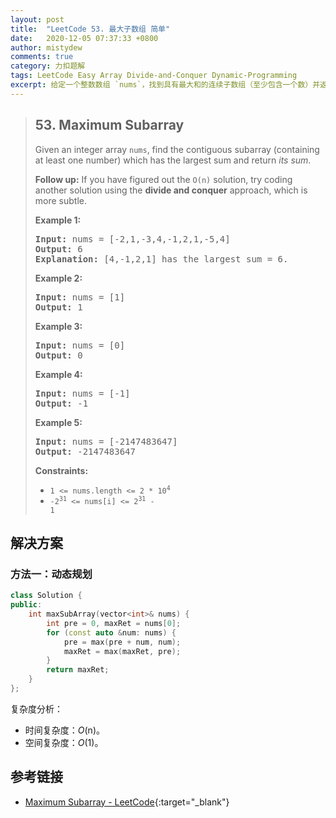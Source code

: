 ```yaml
---
layout: post
title:  "LeetCode 53. 最大子数组 简单"
date:   2020-12-05 07:37:33 +0800
author: mistydew
comments: true
category: 力扣题解
tags: LeetCode Easy Array Divide-and-Conquer Dynamic-Programming
excerpt: 给定一个整数数组 `nums`，找到具有最大和的连续子数组（至少包含一个数）并返回*它的和*。
---
```

> ## 53. Maximum Subarray
> 
> Given an integer array `nums`, find the contiguous subarray (containing at
> least one number) which has the largest sum and return *its sum*.
> 
> **Follow up:** If you have figured out the `O(n)` solution, try coding another
> solution using the **divide and conquer** approach, which is more subtle.
> 
> **Example 1:**
> 
> <pre>
> <strong>Input:</strong> nums = [-2,1,-3,4,-1,2,1,-5,4]
> <strong>Output:</strong> 6
> <strong>Explanation:</strong> [4,-1,2,1] has the largest sum = 6.
> </pre>
> 
> **Example 2:**
> 
> <pre>
> <strong>Input:</strong> nums = [1]
> <strong>Output:</strong> 1
> </pre>
> 
> **Example 3:**
> 
> <pre>
> <strong>Input:</strong> nums = [0]
> <strong>Output:</strong> 0
> </pre>
> 
> **Example 4:**
> 
> <pre>
> <strong>Input:</strong> nums = [-1]
> <strong>Output:</strong> -1
> </pre>
> 
> **Example 5:**
> 
> <pre>
> <strong>Input:</strong> nums = [-2147483647]
> <strong>Output:</strong> -2147483647
> </pre>
>  
> **Constraints:**
> 
> * <code>1 <= nums.length <= 2 * 10<sup>4</sup></code>
> * <code>-2<sup>31</sup> <= nums[i] <= 2<sup>31</sup> - 1</code>

## 解决方案

### 方法一：动态规划

```cpp
class Solution {
public:
    int maxSubArray(vector<int>& nums) {
        int pre = 0, maxRet = nums[0];
        for (const auto &num: nums) {
            pre = max(pre + num, num);
            maxRet = max(maxRet, pre);
        }
        return maxRet;
    }
};
```

复杂度分析：
* 时间复杂度：*O*(n)。
* 空间复杂度：*O*(1)。

## 参考链接

* [Maximum Subarray - LeetCode](https://leetcode.com/problems/maximum-subarray/){:target="_blank"}
